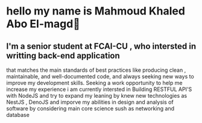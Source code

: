 # hello my name is Mahmoud Khaled Abo El-magd👋

## I'm a senior student at FCAI-CU , who intersted in writting back-end application
that matches the main standards of best practices like producing clean ,
maintainable, and well-documented code, and always seeking new ways to improve my development skills. Seeking a work opportunity to help me increase my experience 
i am currently intersted in Building RESTFUL API'S with NodeJS and try to expand my leaning by knew new technologies as NestJS , DenoJS and imporve my abilities in design and analysis of software by considering main core science sush as networking and database 
